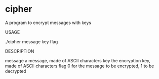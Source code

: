 # cipher
A program to encrypt messages with keys

USAGE

./cipher message key flag

DESCRIPTION

message     a message, made of ASCII characters
key         the encryption key, made of ASCII characters
flag        0 for the message to be encrypted, 1 to be decrypted
